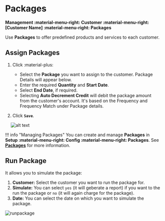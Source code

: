 # Packages

**Management :material-menu-right: Customer :material-menu-right: [Customer Name] :material-menu-right: Packages**

Use **Packages** to offer predefined products and services to each customer.

## Assign Packages

1. Click :material-plus:

   + Select the **Package** you want to assign to the customer. Package Details will appear below.
   + Enter the required **Quantity** and **Start Date**.
   + Select **End Date**, if required.
   + Selecting **Auto Decrement Credit** will debit the package amount from the customer's account. It's based on the Frequency and Frequency Match under Package details.

2. Click **`Save`**.

&emsp; ![alt text][customer-packages]

!!! info "Managing Packages"
    You can create and manage **Packages** in **Setup :material-menu-right: Config :material-menu-right: Packages**. See **[Packages](https://docs.connexcs.com/setup/config/packages/)** for more information.

## Run Package

It allows you to simulate the package:

1. **Customer:** Select the customer you want to run the package for.
2. **Simulate:** You can select `yes` (it will geberate a report) if you want to the run the package or `no` (it will again charge for the package).
3. **Date:** You can select the date on which you want to simulate the package.

![runpackage](/misc/img/runpackage.jpg)

[customer-packages]: /customer/img/customer-packages.png "Customer Packages"
